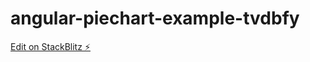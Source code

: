 # angular-piechart-example-tvdbfy

[Edit on StackBlitz ⚡️](https://stackblitz.com/edit/angular-piechart-example-tvdbfy)